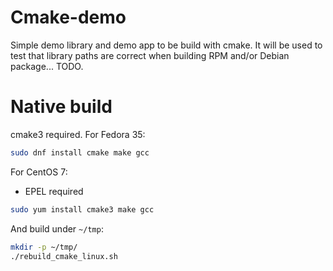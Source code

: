 # Cmake-demo

Simple demo library and demo app to be build with cmake. 
It will be used to test that library paths are correct
when building RPM and/or Debian package... TODO.


# Native build

cmake3 required. For Fedora 35:
```bash
sudo dnf install cmake make gcc
```

For CentOS 7:
- EPEL required

```bash
sudo yum install cmake3 make gcc
```


And build under `~/tmp`:
```bash
mkdir -p ~/tmp/
./rebuild_cmake_linux.sh
```





